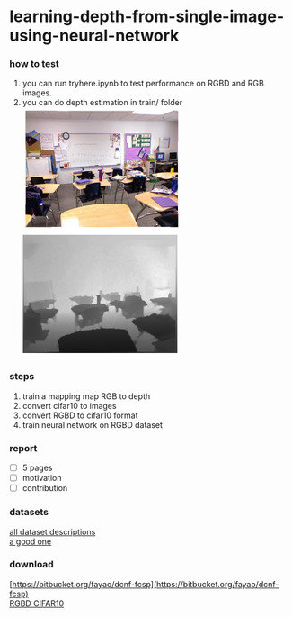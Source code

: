 # learning-depth-from-single-image-using-neural-network
### how to test
1. you can run tryhere.ipynb to test performance on RGBD and RGB images.
2. you can do depth estimation in train/ folder
![fig](presentation/im2d.png)

### steps  
1. train a mapping map RGB to depth
2. convert cifar10 to images  
3. convert RGBD to cifar10 format  
4. train neural network on RGBD dataset

### report  
- [ ] 5 pages
- [ ] motivation 
- [ ] contribution  

### datasets  
[all dataset descriptions](http://www0.cs.ucl.ac.uk/staff/M.Firman/RGBDdatasets/)  
[a good one](http://redwood-data.org/3dscan/index.html)  

### download  
[https://bitbucket.org/fayao/dcnf-fcsp](https://bitbucket.org/fayao/dcnf-fcsp)  
[RGBD CIFAR10](https://onedrive.live.com/redir?resid=7F24FFE1ABBBD55E!15277&authkey=!AAeUFJB70rlFZbA&ithint=file%2c)  
